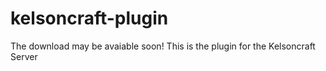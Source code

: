 kelsoncraft-plugin
==================

The download may be avaiable soon!
This is the plugin for the Kelsoncraft Server
